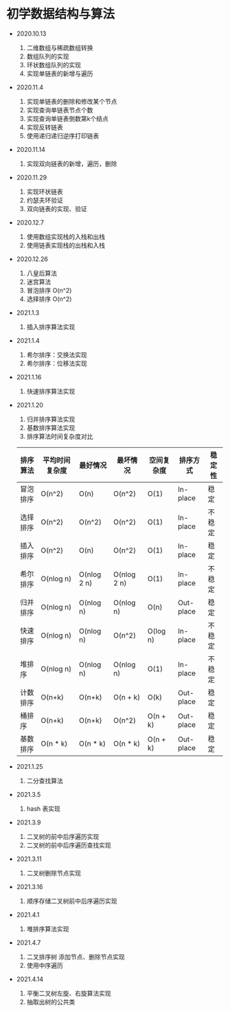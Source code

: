 # 初学数据结构与算法

- 2020.10.13
  1. 二维数组与稀疏数组转换
  2. 数组队列的实现
  3. 环状数组队列的实现
  4. 实现单链表的新增与遍历
  
- 2020.11.4
  1. 实现单链表的删除和修改某个节点
  2. 实现查询单链表节点个数
  3. 实现查询单链表倒数第k个结点
  4. 实现反转链表
  5. 使用递归递归逆序打印链表

- 2020.11.14
   1. 实现双向链表的新增，遍历，删除
   
- 2020.11.29
  1. 实现环状链表
  2. 约瑟夫环验证
  3. 双向链表的实现、验证
  
- 2020.12.7
  1. 使用数组实现栈的入栈和出栈
  2. 使用链表实现栈的出栈和入栈
  
- 2020.12.26
  1. 八皇后算法
  2. 迷宫算法
  3. 冒泡排序 O(n^2)
  4. 选择排序 O(n^2)
  
- 2021.1.3
    1. 插入排序算法实现
    
- 2021.1.4
    1. 希尔排序：交换法实现
    2. 希尔排序：位移法实现
    
- 2021.1.16
    1. 快速排序算法实现
    
- 2021.1.20
    1. 归并排序算法实现
    2. 基数排序算法实现
    3. 排序算法时间复杂度对比
    
    | 排序算法 | 平均时间复杂度 | 最好情况    | 最坏情况    | 空间复杂度 | 排序方式  | 稳定性 |
    | -------- | -------------- | ----------- | ----------- | ---------- | --------- | ------ |
    | 冒泡排序 | O(n^2)         | O(n)        | O(n^2)      | O(1)       | In-place  | 稳定   |
    | 选择排序 | O(n^2)         | O(n^2)      | O(n^2)      | O(1)       | In-place  | 不稳定 |
    | 插入排序 | O(n^2)         | O(n)        | O(n^2)      | O(1)       | In-place  | 稳定   |
    | 希尔排序 | O(nlog n)      | O(nlog 2 n) | O(nlog 2 n) | O(1)       | In-place  | 不稳定 |
    | 归并排序 | O(nlog n)      | O(nlog n)   | O(nlog n)   | O(n)       | Out-place | 稳定   |
    | 快速排序 | O(nlog n)      | O(nlog n)   | O(n^2)      | O(log n)   | In-place  | 不稳定 |
    | 堆排序   | O(nlog n)      | O(nlog n)   | O(nlog n)   | O(1)       | In-place  | 不稳定 |
    | 计数排序 | O(n+k)         | O(n+k)      | O(n + k)    | O(k)       | Out-place | 稳定   |
    | 桶排序   | O(n+k)         | O(n+k)      | O(n^2)      | O(n + k)   | Out-place | 稳定   |
    | 基数排序 | O(n * k)       | O(n * k)    | O(n * k)    | O(n + k)   | Out-place | 稳定   |
    
- 2021.1.25
    1. 二分查找算法
    
- 2021.3.5
    1. hash 表实现
    
- 2021.3.9
    1. 二叉树的前中后序遍历实现
    2. 二叉树的前中后序遍历查找实现
 
- 2021.3.11
    1. 二叉树删除节点实现
 
- 2021.3.16
    1. 顺序存储二叉树前中后序遍历实现
    
- 2021.4.1
    1. 堆排序算法实现
 
- 2021.4.7
    1. 二叉排序树 添加节点、删除节点实现
    2. 使用中序遍历
 
 - 2021.4.14
     1. 平衡二叉树左旋、右旋算法实现
     2. 抽取出树的公共类
 
    

    